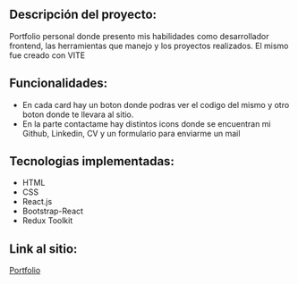 ## Descripción del proyecto:

Portfolio personal donde presento mis habilidades como desarrollador frontend, las herramientas que manejo y los proyectos realizados.
El mismo fue creado con VITE

## Funcionalidades:

- En cada card hay un boton donde podras ver el codigo del mismo y otro boton donde te llevara al sitio.
- En la parte contactame hay distintos icons donde se encuentran mi Github, Linkedin, CV y un formulario para enviarme un mail

## Tecnologias implementadas:

- HTML
- CSS
- React.js
- Bootstrap-React
- Redux Toolkit

## Link al sitio:

[Portfolio](https://tomaspaoletti-portfolio.netlify.app/)
